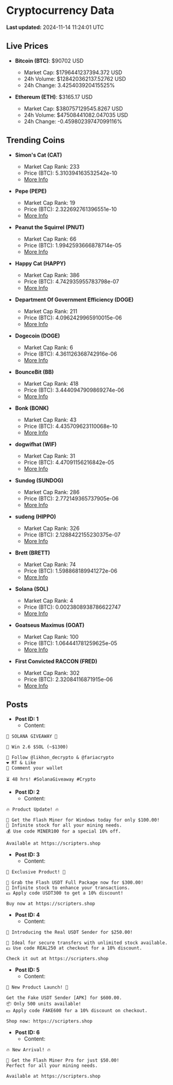 # Cryptocurrency Data

**Last updated:** 2024-11-14 11:24:01 UTC

## Live Prices
- **Bitcoin (BTC)**: $90702 USD
  - Market Cap: $1796441237394.372 USD
  - 24h Volume: $128420362137.52762 USD
  - 24h Change: 3.425403920415525%

- **Ethereum (ETH)**: $3165.17 USD
  - Market Cap: $380757129545.8267 USD
  - 24h Volume: $47508441082.047035 USD
  - 24h Change: -0.45980239747099116%

## Trending Coins
- **Simon's Cat (CAT)**
  - Market Cap Rank: 233
  - Price (BTC): 5.310394163532542e-10
  - [More Info](https://www.coingecko.com/en/coins/simons-cat)

- **Pepe (PEPE)**
  - Market Cap Rank: 19
  - Price (BTC): 2.322692761396551e-10
  - [More Info](https://www.coingecko.com/en/coins/pepe)

- **Peanut the Squirrel (PNUT)**
  - Market Cap Rank: 66
  - Price (BTC): 1.9942593666878714e-05
  - [More Info](https://www.coingecko.com/en/coins/peanut-the-squirrel)

- **Happy Cat (HAPPY)**
  - Market Cap Rank: 386
  - Price (BTC): 4.742935955783798e-07
  - [More Info](https://www.coingecko.com/en/coins/happycat)

- **Department Of Government Efficiency (DOGE)**
  - Market Cap Rank: 211
  - Price (BTC): 4.0962429965910015e-06
  - [More Info](https://www.coingecko.com/en/coins/department-of-government-efficiency)

- **Dogecoin (DOGE)**
  - Market Cap Rank: 6
  - Price (BTC): 4.361126368742916e-06
  - [More Info](https://www.coingecko.com/en/coins/dogecoin)

- **BounceBit (BB)**
  - Market Cap Rank: 418
  - Price (BTC): 3.4440947909869274e-06
  - [More Info](https://www.coingecko.com/en/coins/bouncebit)

- **Bonk (BONK)**
  - Market Cap Rank: 43
  - Price (BTC): 4.435709623110068e-10
  - [More Info](https://www.coingecko.com/en/coins/bonk)

- **dogwifhat (WIF)**
  - Market Cap Rank: 31
  - Price (BTC): 4.47091156216842e-05
  - [More Info](https://www.coingecko.com/en/coins/dogwifhat)

- **Sundog (SUNDOG)**
  - Market Cap Rank: 286
  - Price (BTC): 2.772149365737905e-06
  - [More Info](https://www.coingecko.com/en/coins/sundog)

- **sudeng (HIPPO)**
  - Market Cap Rank: 326
  - Price (BTC): 2.1288422155230375e-07
  - [More Info](https://www.coingecko.com/en/coins/sudeng)

- **Brett (BRETT)**
  - Market Cap Rank: 74
  - Price (BTC): 1.598868189941272e-06
  - [More Info](https://www.coingecko.com/en/coins/brett-2)

- **Solana (SOL)**
  - Market Cap Rank: 4
  - Price (BTC): 0.0023808938786622747
  - [More Info](https://www.coingecko.com/en/coins/solana)

- **Goatseus Maximus (GOAT)**
  - Market Cap Rank: 100
  - Price (BTC): 1.064441781259625e-05
  - [More Info](https://www.coingecko.com/en/coins/goatseus-maximus)

- **First Convicted RACCON (FRED)**
  - Market Cap Rank: 302
  - Price (BTC): 2.32084116871915e-06
  - [More Info](https://www.coingecko.com/en/coins/first-convicted-raccon)

## Posts
- **Post ID: 1**
  - Content:
```
🚀 SOLANA GIVEAWAY 🚀

🎁 Win 2.6 $SOL (~$1300)

🤝 Follow @likhon_decrypto & @fariacrypto
❤️ RT & Like
💬 Comment your wallet

⏳ 48 hrs! #SolanaGiveaway #Crypto
```

- **Post ID: 2**
  - Content:
```
🔥 Product Update! 🔥

🚀 Get the Flash Miner for Windows today for only $100.00!
🔋 Infinite stock for all your mining needs.
💰 Use code MINER100 for a special 10% off.

Available at https://scripters.shop
```

- **Post ID: 3**
  - Content:
```
🎁 Exclusive Product! 🎁

💸 Grab the Flash USDT Full Package now for $300.00!
🎉 Infinite stock to enhance your transactions.
💵 Apply code USDT300 to get a 10% discount!

Buy now at https://scripters.shop
```

- **Post ID: 4**
  - Content:
```
💎 Introducing the Real USDT Sender for $250.00!

💼 Ideal for secure transfers with unlimited stock available.
💵 Use code REAL250 at checkout for a 10% discount.

Check it out at https://scripters.shop
```

- **Post ID: 5**
  - Content:
```
🚀 New Product Launch! 🚀

Get the Fake USDT Sender [APK] for $600.00.
📦 Only 500 units available!
💵 Apply code FAKE600 for a 10% discount on checkout.

Shop now: https://scripters.shop
```

- **Post ID: 6**
  - Content:
```
🔥 New Arrival! 🔥

💸 Get the Flash Miner Pro for just $50.00!
Perfect for all your mining needs.

Available at https://scripters.shop
```

